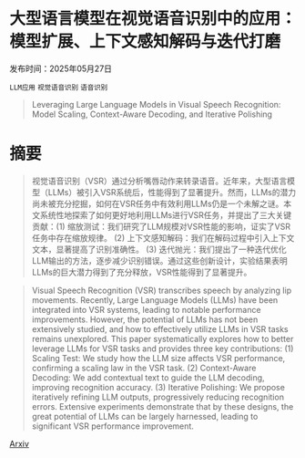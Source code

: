 # 大型语言模型在视觉语音识别中的应用：模型扩展、上下文感知解码与迭代打磨

发布时间：2025年05月27日

`LLM应用` `视觉语音识别` `语音识别`

> Leveraging Large Language Models in Visual Speech Recognition: Model Scaling, Context-Aware Decoding, and Iterative Polishing

# 摘要

> 视觉语音识别（VSR）通过分析嘴唇动作来转录语音。近年来，大型语言模型（LLMs）被引入VSR系统后，性能得到了显著提升。然而，LLMs的潜力尚未被充分挖掘，如何在VSR任务中有效利用LLMs仍是一个未解之谜。本文系统性地探索了如何更好地利用LLMs进行VSR任务，并提出了三大关键贡献：(1) 缩放测试：我们研究了LLM规模对VSR性能的影响，证实了VSR任务中存在缩放规律。 (2) 上下文感知解码：我们在解码过程中引入上下文文本，显著提高了识别准确性。 (3) 迭代抛光：我们提出了一种迭代优化LLM输出的方法，逐步减少识别错误。通过这些创新设计，实验结果表明LLMs的巨大潜力得到了充分释放，VSR性能得到了显著提升。

> Visual Speech Recognition (VSR) transcribes speech by analyzing lip movements. Recently, Large Language Models (LLMs) have been integrated into VSR systems, leading to notable performance improvements. However, the potential of LLMs has not been extensively studied, and how to effectively utilize LLMs in VSR tasks remains unexplored. This paper systematically explores how to better leverage LLMs for VSR tasks and provides three key contributions: (1) Scaling Test: We study how the LLM size affects VSR performance, confirming a scaling law in the VSR task. (2) Context-Aware Decoding: We add contextual text to guide the LLM decoding, improving recognition accuracy. (3) Iterative Polishing: We propose iteratively refining LLM outputs, progressively reducing recognition errors. Extensive experiments demonstrate that by these designs, the great potential of LLMs can be largely harnessed, leading to significant VSR performance improvement.

[Arxiv](https://arxiv.org/abs/2506.02012)